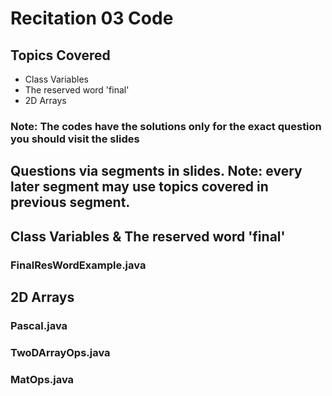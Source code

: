 # Recitation 03 Code
## Topics Covered
- Class Variables
- The reserved word 'final'
- 2D Arrays

### Note: The codes have the solutions only for the exact question you should visit the slides

## Questions via segments in slides. Note: every later segment may use topics covered in previous segment. 

## Class Variables & The reserved word 'final'
### FinalResWordExample.java 

## 2D Arrays
### Pascal.java 
### TwoDArrayOps.java 
### MatOps.java 
